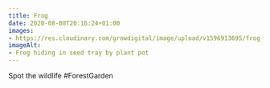 ```yaml
---
title: Frog
date: 2020-08-08T20:16:24+01:00
images:
- https://res.cloudinary.com/growdigital/image/upload/v1596913695/frog-200808.jpg
imageAlt:
- Frog hiding in seed tray by plant pot
---
```


Spot the wildlife #ForestGarden

